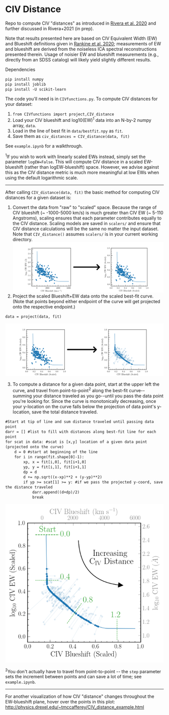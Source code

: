 # CIV Distance
Repo to compute CIV "distances" as introduced in [Rivera et al. 2020](https://ui.adsabs.harvard.edu/abs/2020ApJ...899...96R/abstract) and further discussed in Rivera+2021 (in prep).

Note that results presented here are based on CIV Equivalent Width (EW) and Blueshift definitions given in [Rankine et al. 2020](https://ui.adsabs.harvard.edu/abs/2020MNRAS.492.4553R/abstract); measurements of EW and blueshift are derived from the noiseless ICA spectral reconstructions presented therein.  Usage of noisier EW and blueshift measurements (e.g., directly from an SDSS catalog) will likely yield slightly different results. 

Dependencies
```
pip install numpy
pip install joblib
pip install -U scikit-learn
```

The code you'll need is in ``CIVfunctions.py``.  To compute CIV distances for your dataset:

1) ``from CIVfunctions import project,CIV_distance``
2) Load your CIV blueshift and log10(EW)<sup>1</sup> data into an N-by-2 numpy array, ``data``.
3) Load in the line of best fit in ``data/bestfit.npy`` as ``fit``.
4) Save them as ``civ_distances = CIV_distance(data, fit)``

See ``example.ipynb`` for a walkthrough.

<sup>1</sup>If you wish to work with linearly scaled EWs instead, simply set the parameter ``logEW=False``.  This will compute CIV distance in a scaled EW-blueshift (rather than logEW-blueshift) space.  However, we advise against this as the CIV distance metric is much more meaningful at low EWs when using the default logarithmic scale.

----

After calling ``CIV_distance(data, fit)`` the basic method for computing CIV distances for a given dataset is:

1) Convert the data from "raw" to "scaled" space.  Because the range of CIV blueshift (~ -1000-5000 km/s) is much greater than CIV EW (~ 5-110 Angstroms), scaling ensures that each parameter contributes equally to the CIV distance.  Scaling models are saved in ``scalers/`` and ensure that CIV distance calculations will be the same no matter the input dataset.  Note that ``CIV_distance()`` assumes ``scalers/`` is in your current working directory.
![alt text](https://github.com/RichardsGroup/CIV_Distance/blob/main/imgs/scale_data.png)
2) Project the scaled Blueshift+EW data onto the scaled best-fit curve.  (Note that points beyond either endpoint of the curve will get projected onto the respective endpoint.)
```
data = project(data, fit) 
```
![alt text](https://github.com/RichardsGroup/CIV_Distance/blob/main/imgs/project_scaled.png)

3) To compute a distance for a given data point, start at the upper left the curve, and travel from point-to-point<sup>2</sup> along the best-fit curve--summing your distance traveled as you go--until you pass the data point you're looking for.  Since the curve is monotonically decreasing, once your y-location on the curve falls below the projection of data point's y-location, save the total distance traveled.   
```
#Start at tip of line and sum distance traveled until passing data point
darr = [] #list to fill with distances along best-fit line for each point
for scat in data: #scat is [x,y] location of a given data point (projected onto the curve)
    d = 0 #start at beginning of the line
    for i in range(fit.shape[0]-1):
        xp, x = fit[i,0], fit[i+1,0]
        yp, y = fit[i,1], fit[i+1,1] 
        dp = d
        d += np.sqrt((x-xp)**2 + (y-yp)**2)
        if yp >= scat[1] >= y: #if we pass the projected y-coord, save the distance traveled
            darr.append((d+dp)/2)
            break
```
![alt text](https://github.com/RichardsGroup/CIV_Distance/blob/main/imgs/distance_path.png)

<sup>2</sup>You don't actually have to travel from point-to-point -- the ``step`` parameter sets the increment between points and can save a lot of time; see ``example.ipynb``. 

----

For another visualization of how CIV "distance" changes throughout the EW-blueshift plane, hover over the points in this plot: http://physics.drexel.edu/~tmccafferey/CIV_distance_example.html
